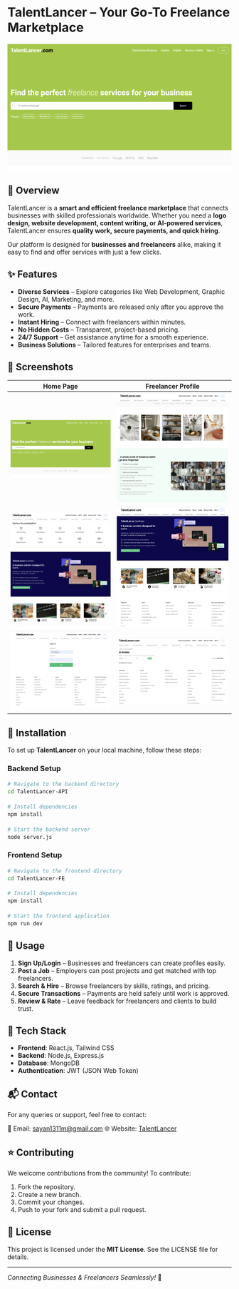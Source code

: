 # **TalentLancer – Your Go-To Freelance Marketplace**  

![TalentLancer Banner](assets/1.png)  

## 📌 Overview  
TalentLancer is a **smart and efficient freelance marketplace** that connects businesses with skilled professionals worldwide. Whether you need a **logo design, website development, content writing, or AI-powered services**, TalentLancer ensures **quality work, secure payments, and quick hiring**.  

Our platform is designed for **businesses and freelancers** alike, making it easy to find and offer services with just a few clicks.  

## ✨ Features  

- **Diverse Services** – Explore categories like Web Development, Graphic Design, AI, Marketing, and more.  
- **Secure Payments** – Payments are released only after you approve the work.  
- **Instant Hiring** – Connect with freelancers within minutes.  
- **No Hidden Costs** – Transparent, project-based pricing.  
- **24/7 Support** – Get assistance anytime for a smooth experience.  
- **Business Solutions** – Tailored features for enterprises and teams.  

## 📸 Screenshots  

| Home Page | Freelancer Profile |  
|-----------|--------------------|  
| ![Screenshot 1](assets/1.png) | ![Screenshot 2](assets/2.png) |  
| ![Screenshot 3](assets/3.png) | ![Screenshot 4](assets/4.png) | 
| ![Screenshot 5](assets/5.png) | ![Screenshot 6](assets/6.png) |  


## 🚀 Installation  

To set up **TalentLancer** on your local machine, follow these steps:  

### Backend Setup  

```bash
# Navigate to the backend directory
cd TalentLancer-API

# Install dependencies
npm install

# Start the backend server
node server.js
```

### Frontend Setup  

```bash
# Navigate to the frontend directory
cd TalentLancer-FE

# Install dependencies
npm install

# Start the frontend application
npm run dev
```

## 📖 Usage  

1. **Sign Up/Login** – Businesses and freelancers can create profiles easily.  
2. **Post a Job** – Employers can post projects and get matched with top freelancers.  
3. **Search & Hire** – Browse freelancers by skills, ratings, and pricing.  
4. **Secure Transactions** – Payments are held safely until work is approved.  
5. **Review & Rate** – Leave feedback for freelancers and clients to build trust.  


## 🔧 Tech Stack  

- **Frontend**: React.js, Tailwind CSS  
- **Backend**: Node.js, Express.js  
- **Database**: MongoDB  
- **Authentication**: JWT (JSON Web Token)  

## 📬 Contact  

For any queries or support, feel free to contact:  

📧 Email: sayan1311m@gmail.com
🌐 Website: [TalentLancer](talentlancer.vercel.app)  

## ⭐ Contributing  

We welcome contributions from the community! To contribute:  

1. Fork the repository.  
2. Create a new branch.  
3. Commit your changes.  
4. Push to your fork and submit a pull request.  

## 📝 License  

This project is licensed under the **MIT License**. See the LICENSE file for details.  

---  

_Connecting Businesses & Freelancers Seamlessly!_ 🚀  

